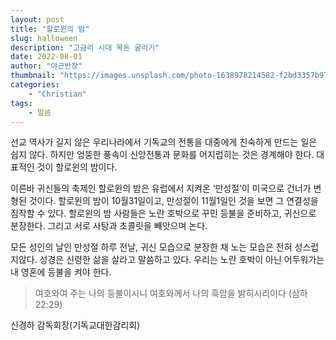 ```yaml
---
layout: post 
title: "할로윈의 밤"
slug: halloween
description: "고금리 시대 목돈 굴리기"
date: 2022-08-01
author: "야근반장"
thumbnail: "https://images.unsplash.com/photo-1638978214582-f2bd3357b970?q=80&w=3870&auto=format&fit=crop&ixlib=rb-4.0.3"
categories:
    - "Christian"
tags:
    - 말씀
---
```



선교 역사가 길지 않은 우리나라에서 기독교의 전통을 대중에게 친숙하게 만드는 일은 쉽지 않다. 하지만 엉뚱한 풍속이 신앙전통과 문화를 어지럽히는 것은 경계해야 한다. 대표적인 것이 할로윈의 밤이다. 

이른바 귀신들의 축제인 할로윈의 밤은 유럽에서 지켜온 ‘만성절’이 미국으로 건너가 변형된 것이다. 할로윈의 밤이 10월31일이고, 만성절이 11월1일인 것을 보면 그 연결성을 짐작할 수 있다. 할로윈의 밤 사람들은 노란 호박으로 꾸민 등불을 준비하고, 귀신으로 분장한다. 그리고 서로 사탕과 초콜릿을 빼앗으며 논다. 

모든 성인의 날인 만성절 하루 전날, 귀신 모습으로 분장한 채 노는 모습은 전혀 성스럽지않다. 성경은 신령한 삶을 살라고 말씀하고 있다. 우리는 노란 호박이 아닌 어두워가는 내 영혼에 등불을 켜야 한다. 

> 여호와여 주는 나의 등불이시니 여호와께서 나의 흑암을 밝히시리이다 (삼하 22:29) 
  
신경하 감독회장(기독교대한감리회)
